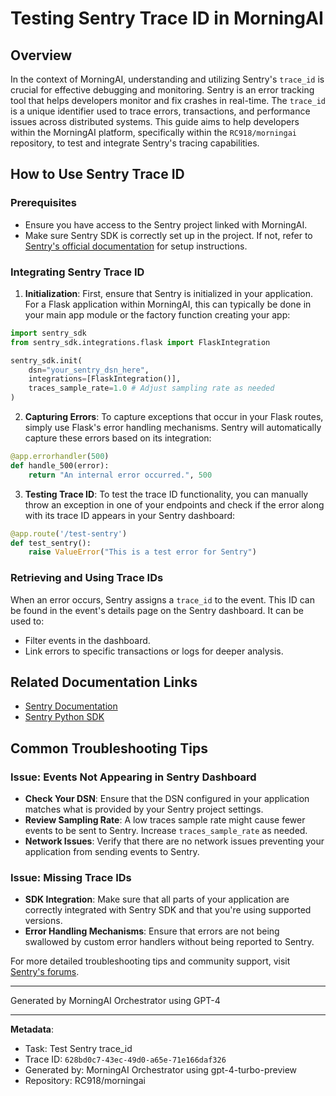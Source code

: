 # Testing Sentry Trace ID in MorningAI

## Overview
In the context of MorningAI, understanding and utilizing Sentry's `trace_id` is crucial for effective debugging and monitoring. Sentry is an error tracking tool that helps developers monitor and fix crashes in real-time. The `trace_id` is a unique identifier used to trace errors, transactions, and performance issues across distributed systems. This guide aims to help developers within the MorningAI platform, specifically within the `RC918/morningai` repository, to test and integrate Sentry's tracing capabilities.

## How to Use Sentry Trace ID

### Prerequisites
- Ensure you have access to the Sentry project linked with MorningAI.
- Make sure Sentry SDK is correctly set up in the project. If not, refer to [Sentry's official documentation](https://docs.sentry.io/platforms/python/) for setup instructions.

### Integrating Sentry Trace ID
1. **Initialization**: First, ensure that Sentry is initialized in your application. For a Flask application within MorningAI, this can typically be done in your main app module or the factory function creating your app:

```python
import sentry_sdk
from sentry_sdk.integrations.flask import FlaskIntegration

sentry_sdk.init(
    dsn="your_sentry_dsn_here",
    integrations=[FlaskIntegration()],
    traces_sample_rate=1.0 # Adjust sampling rate as needed
)
```

2. **Capturing Errors**: To capture exceptions that occur in your Flask routes, simply use Flask's error handling mechanisms. Sentry will automatically capture these errors based on its integration:

```python
@app.errorhandler(500)
def handle_500(error):
    return "An internal error occurred.", 500
```

3. **Testing Trace ID**: To test the trace ID functionality, you can manually throw an exception in one of your endpoints and check if the error along with its trace ID appears in your Sentry dashboard:

```python
@app.route('/test-sentry')
def test_sentry():
    raise ValueError("This is a test error for Sentry")
```

### Retrieving and Using Trace IDs
When an error occurs, Sentry assigns a `trace_id` to the event. This ID can be found in the event's details page on the Sentry dashboard. It can be used to:
- Filter events in the dashboard.
- Link errors to specific transactions or logs for deeper analysis.

## Related Documentation Links
- [Sentry Documentation](https://docs.sentry.io/)
- [Sentry Python SDK](https://docs.sentry.io/platforms/python/)

## Common Troubleshooting Tips

### Issue: Events Not Appearing in Sentry Dashboard
- **Check Your DSN**: Ensure that the DSN configured in your application matches what is provided by your Sentry project settings.
- **Review Sampling Rate**: A low traces sample rate might cause fewer events to be sent to Sentry. Increase `traces_sample_rate` as needed.
- **Network Issues**: Verify that there are no network issues preventing your application from sending events to Sentry.

### Issue: Missing Trace IDs
- **SDK Integration**: Make sure that all parts of your application are correctly integrated with Sentry SDK and that you're using supported versions.
- **Error Handling Mechanisms**: Ensure that errors are not being swallowed by custom error handlers without being reported to Sentry.

For more detailed troubleshooting tips and community support, visit [Sentry's forums](https://forum.sentry.io/).

---
Generated by MorningAI Orchestrator using GPT-4

---

**Metadata**:
- Task: Test Sentry trace_id
- Trace ID: `628bd0c7-43ec-49d0-a65e-71e166daf326`
- Generated by: MorningAI Orchestrator using gpt-4-turbo-preview
- Repository: RC918/morningai
